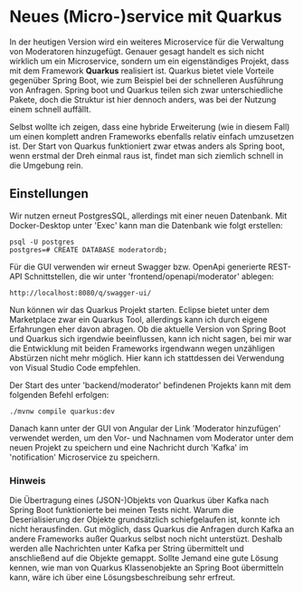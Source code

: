 # Neues (Micro-)service mit Quarkus

In der heutigen Version wird ein weiteres Microservice für die Verwaltung von Moderatoren hinzugefügt. Genauer gesagt handelt es sich nicht wirklich um ein Microservice, sondern um ein eigenständiges Projekt, dass mit dem Framework <b>Quarkus</b> realisiert ist. Quarkus bietet viele Vorteile gegenüber Spring Boot, wie zum Beispiel bei der schnelleren Ausführung von Anfragen. Spring boot und Quarkus teilen sich zwar unterschiedliche Pakete, doch die Struktur ist hier dennoch anders, was bei der Nutzung einem schnell auffällt. 

Selbst wollte ich zeigen, dass eine hybride Erweiterung (wie in diesem Fall) um einen komplett andren Frameworks ebenfalls relativ einfach umzusetzen ist. Der Start von Quarkus funktioniert zwar etwas anders als Spring boot, wenn erstmal der Dreh einmal raus ist, findet man sich ziemlich schnell in die Umgebung rein.

## Einstellungen

Wir nutzen erneut PostgresSQL, allerdings mit einer neuen Datenbank. Mit Docker-Desktop unter 'Exec' kann man die Datenbank wie folgt erstellen:

```
psql -U postgres
postgres=# CREATE DATABASE moderatordb;
```

Für die GUI verwenden wir erneut Swagger bzw. OpenApi generierte REST-API Schnittstellen, die wir unter 'frontend/openapi/moderator' ablegen:

```
http://localhost:8080/q/swagger-ui/
```

Nun können wir das Quarkus Projekt starten. Eclipse bietet unter dem Marketplace zwar ein Quarkus Tool, allerdings kann ich durch eigene Erfahrungen eher davon abragen. Ob die aktuelle Version von Spring Boot und Quarkus sich irgendwie beeinflussen, kann ich nicht sagen, bei mir war die Entwicklung mit beiden Frameworks irgendwann wegen unzähligen Abstürzen nicht mehr möglich. 
Hier kann ich stattdessen dei Verwendung von Visual Studio Code empfehlen. 

Der Start des unter 'backend/moderator' befindenen Projekts kann mit dem folgenden Befehl erfolgen:

```
./mvnw compile quarkus:dev
```

Danach kann unter der GUI von Angular der Link 'Moderator hinzufügen' verwendet werden, um den Vor- und Nachnamen vom Moderator unter dem neuen Projekt zu speichern und eine Nachricht durch 'Kafka' im 'notification' Microservice zu speichern.

### Hinweis

Die Übertragung eines (JSON-)Objekts von Quarkus über Kafka nach Spring Boot funktionierte bei meinen Tests nicht. Warum die Deserialisierung der Objekte grundsätzlich schiefgelaufen ist, konnte ich nicht herausfinden. Gut möglich, dass Quarkus die Anfragen durch Kafka an andere Frameworks außer Quarkus selbst noch nicht unterstüzt. Deshalb werden alle Nachrichten unter Kafka per String übermittelt und anschließend auf die Objekte gemappt. Sollte Jemand eine gute Lösung kennen, wie man von Quarkus Klassenobjekte an Spring Boot übermitteln kann, wäre ich über eine Lösungsbeschreibung sehr erfreut.
